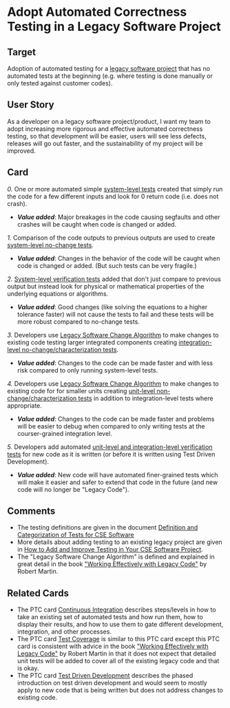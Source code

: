 # Adopt Automated Correctness Testing in a Legacy Software Project

## Target

Adoption of automated testing for a [legacy software project](https://bssw.io/items/working-effectively-with-legacy-code) that has no automated tests at the beginning (e.g. where testing is done manually or only tested against customer codes).

## User Story

As a developer on a legacy software project/product, I want my team to adopt increasing more rigorous and effective automated correctness testing, so that development will be easier, users will see less defects, releases will go out faster, and the sustainability of my project will be improved.

## Card

*0.* One or more automated simple [system-level tests](http://ideas-productivity.org/wordpress/wp-content/uploads/2016/04/IDEAS-TestingWhatIsDefinitionandCategorizationofTestsforCSESoftware-V0.2.pdf) created that simply run the code for a few different inputs and look for 0 return code (i.e. does not crash).
   - ***Value added***: Major breakages in the code causing segfaults and other crashes will be caught when code is changed or added.

*1.* Comparison of the code outputs to previous outputs are used to create [system-level no-change tests](http://ideas-productivity.org/wordpress/wp-content/uploads/2016/04/IDEAS-TestingWhatIsDefinitionandCategorizationofTestsforCSESoftware-V0.2.pdf).
  - ***Value added***: Changes in the behavior of the code will be caught when code is changed or added. (But such tests can be very fragile.)

*2.* [System-level verification tests](http://ideas-productivity.org/wordpress/wp-content/uploads/2016/04/IDEAS-TestingWhatIsDefinitionandCategorizationofTestsforCSESoftware-V0.2.pdf) added that don't just compare to previous output but instead look for physical or mathematical properties of the underlying equations or algorithms.
  - ***Value added***: Good changes (like solving the equations to a higher tolerance faster) will not cause the tests to fail and these tests will be more robust compared to no-change tests.

*3.* Developers use [Legacy Software Change Algorithm](https://bssw.io/items/working-effectively-with-legacy-code) to make changes to existing code testing larger integrated components creating [integration-level no-change/characterization tests](http://ideas-productivity.org/wordpress/wp-content/uploads/2016/04/IDEAS-TestingWhatIsDefinitionandCategorizationofTestsforCSESoftware-V0.2.pdf).
  - ***Value added***: Changes to the code can be made faster and with less risk compared to only running system-level tests.

*4.* Developers use [Legacy Software Change Algorithm](https://bssw.io/items/working-effectively-with-legacy-code) to make changes to existing code for for smaller units creating [unit-level non-change/characterization tests](http://ideas-productivity.org/wordpress/wp-content/uploads/2016/04/IDEAS-TestingWhatIsDefinitionandCategorizationofTestsforCSESoftware-V0.2.pdf) in addition to integration-level tests where appropriate.
  - ***Value added***: Changes to the code can be made faster and problems will be easier to debug when compared to only writing tests at the courser-grained integration level.

*5.* Developers add automated [unit-level and integration-level verification tests](http://ideas-productivity.org/wordpress/wp-content/uploads/2016/04/IDEAS-TestingWhatIsDefinitionandCategorizationofTestsforCSESoftware-V0.2.pdf) for new code as it is written (or before it is written using Test Driven Development).
  - ***Value added***:  New code will have automated finer-grained tests which will make it easier and safer to extend that code in the future (and new code will no longer be "Legacy Code").

## Comments

* The testing definitions are given in the document [Definition and Categorization of Tests for CSE Software](http://ideas-productivity.org/wordpress/wp-content/uploads/2016/04/IDEAS-TestingHowtoAddImproveTestinginyourCSESoftwareProject-V0.2.pdf)
* More details about adding testing to an existing legacy project are given in [How to Add and Improve Testing in Your CSE Software Project](http://ideas-productivity.org/wordpress/wp-content/uploads/2016/04/IDEAS-TestingHowtoAddImproveTestinginyourCSESoftwareProject-V0.2.pdf).
* The "Legacy Software Change Algorithm" is defined and explained in great detail in the book ["Working Effectively with Legacy Code"](https://bssw.io/items/working-effectively-with-legacy-code) by Robert Martin.

## Related Cards

* The PTC card [Continuous Integration](https://github.com/bssw-psip/ptc-catalog/blob/master/catalog/ContinuousIntegration.md) describes steps/levels in how to take an existing set of automated tests and how run them, how to display their results, and how to use them to gate different development, integration, and other processes.
* The PTC card [Test Coverage](https://github.com/bssw-psip/ptc-catalog/blob/master/catalog/TestCoverage.md) is similar to this PTC card except this PTC card is consistent with advice in the book ["Working Effectively with Legacy Code"](https://bssw.io/items/working-effectively-with-legacy-code) by Robert Martin in that it does not expect that detailed unit tests will be added to cover all of the existing legacy code and that is okay.
* The PTC card [Test Driven Development](https://github.com/bssw-psip/ptc-catalog/blob/master/catalog/TestDrivenDevelopment.md) describes the phased introduction on test driven development and would seem to mostly apply to new code that is being written but does not address changes to existing code.
